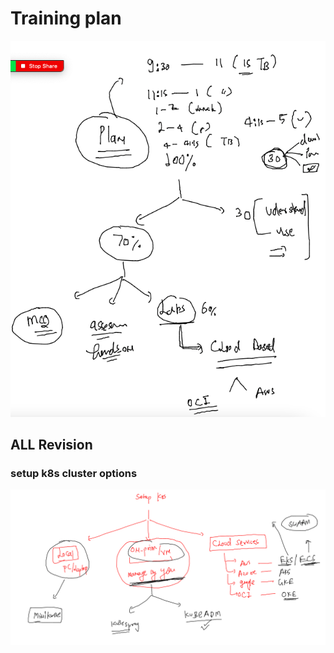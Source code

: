 # Training plan 

<img src="plan.png">

## ALL Revision 

### setup k8s cluster options 

<img src="setup.png">

